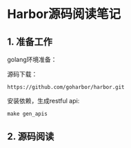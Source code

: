 # Harbor源码阅读笔记

## 1. 准备工作

golang环境准备：

源码下载：

```
https://github.com/goharbor/harbor.git
```

安装依赖，生成restful api:

```
make gen_apis
```



## 2. 源码阅读

